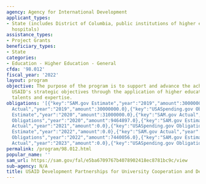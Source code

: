 ```yaml
---
agency: Agency for International Development
applicant_types:
- State (includes District of Columbia, public institutions of higher education and
  hospitals)
assistance_types:
- Project Grants
beneficiary_types:
- State
categories:
- Education - Higher Education - General
cfda: '98.012'
fiscal_year: '2022'
layout: program
objective: The purpose of the program is to support and advance the achievement of
  USAID's strategic objectives through the application of higher education resources,
  talents and expertise.
obligations: '[{"key":"SAM.gov Estimate","year":"2019","amount":30000000.0},{"key":"SAM.gov
  Actual","year":"2019","amount":30000000.0},{"key":"USASpending.gov Obligations","year":"2019","amount":42490728.01},{"key":"SAM.gov
  Estimate","year":"2020","amount":31000000.0},{"key":"SAM.gov Actual","year":"2020","amount":0.0},{"key":"USASpending.gov
  Obligations","year":"2020","amount":9464897.0},{"key":"SAM.gov Estimate","year":"2021","amount":11000000.0},{"key":"SAM.gov
  Actual","year":"2021","amount":0.0},{"key":"USASpending.gov Obligations","year":"2021","amount":7827228.0},{"key":"SAM.gov
  Estimate","year":"2022","amount":0.0},{"key":"SAM.gov Actual","year":"2022","amount":7440000.0},{"key":"USASpending.gov
  Obligations","year":"2022","amount":7440056.0},{"key":"SAM.gov Estimate","year":"2023","amount":8500000.0},{"key":"SAM.gov
  Actual","year":"2023","amount":0.0},{"key":"USASpending.gov Obligations","year":"2023","amount":-248125.0}]'
permalink: /program/98.012.html
popular_name: ''
sam_url: https://sam.gov/fal/e5ba6709767b4078902418ec8781bc9c/view
sub-agency: N/A
title: USAID Development Partnerships for University Cooperation and Development
---
```

